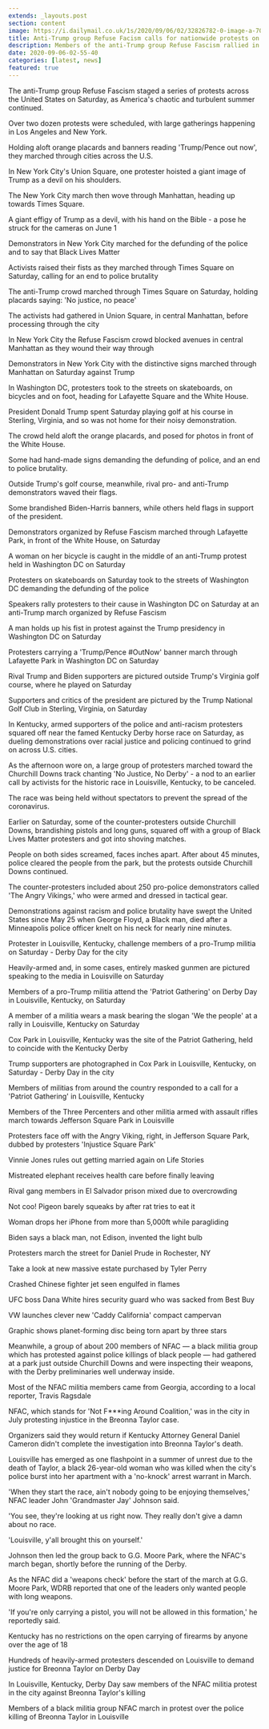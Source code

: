 ```yaml
---
extends: _layouts.post
section: content
image: https://i.dailymail.co.uk/1s/2020/09/06/02/32826782-0-image-a-70_1599355966337.jpg 
title: Anti-Trump group Refuse Facism calls for nationwide protests on Saturday as chaotic summer grinds on 
description: Members of the anti-Trump group Refuse Fascism rallied in New York City, Washington DC and other cities on Saturday, as in Louisville Derby Day was marked by crowds of heavily-armed rival militia. 
date: 2020-09-06-02-55-40 
categories: [latest, news] 
featured: true 
--- 
```

The anti-Trump group Refuse Fascism staged a series of protests across the United States on Saturday, as America's chaotic and turbulent summer continued.

Over two dozen protests were scheduled, with large gatherings happening in Los Angeles and New York.

Holding aloft orange placards and banners reading 'Trump/Pence out now', they marched through cities across the U.S.

In New York City's Union Square, one protester hoisted a giant image of Trump as a devil on his shoulders.

The New York City march then wove through Manhattan, heading up towards Times Square. 

A giant effigy of Trump as a devil, with his hand on the Bible - a pose he struck for the cameras on June 1

Demonstrators in New York City marched for the defunding of the police and to say that Black Lives Matter

Activists raised their fists as they marched through Times Square on Saturday, calling for an end to police brutality

The anti-Trump crowd marched through Times Square on Saturday, holding placards saying: 'No justice, no peace'

The activists had gathered in Union Square, in central Manhattan, before processing through the city

In New York City the Refuse Fascism crowd blocked avenues in central Manhattan as they wound their way through

Demonstrators in New York City with the distinctive signs marched through Manhattan on Saturday against Trump

In Washington DC, protesters took to the streets on skateboards, on bicycles and on foot, heading for Lafayette Square and the White House.

President Donald Trump spent Saturday playing golf at his course in Sterling, Virginia, and so was not home for their noisy demonstration.

The crowd held aloft the orange placards, and posed for photos in front of the White House.

Some had hand-made signs demanding the defunding of police, and an end to police brutality.

Outside Trump's golf course, meanwhile, rival pro- and anti-Trump demonstrators waved their flags.

Some brandished Biden-Harris banners, while others held flags in support of the president. 

Demonstrators organized by Refuse Fascism marched through Lafayette Park, in front of the White House, on Saturday

A woman on her bicycle is caught in the middle of an anti-Trump protest held in Washington DC on Saturday

Protesters on skateboards on Saturday took to the streets of Washington DC demanding the defunding of the police

Speakers rally protesters to their cause in Washington DC on Saturday at an anti-Trump march organized by Refuse Fascism

A man holds up his fist in protest against the Trump presidency in Washington DC on Saturday

Protesters carrying a 'Trump/Pence #OutNow' banner march through Lafayette Park in Washington DC on Saturday

Rival Trump and Biden supporters are pictured outside Trump's Virginia golf course, where he played on Saturday

Supporters and critics of the president are pictured by the Trump National Golf Club in Sterling, Virginia, on Saturday 

In Kentucky, armed supporters of the police and anti-racism protesters squared off near the famed Kentucky Derby horse race on Saturday, as dueling demonstrations over racial justice and policing continued to grind on across U.S. cities.

As the afternoon wore on, a large group of protesters marched toward the Churchill Downs track chanting 'No Justice, No Derby' - a nod to an earlier call by activists for the historic race in Louisville, Kentucky, to be canceled. 

The race was being held without spectators to prevent the spread of the coronavirus.

Earlier on Saturday, some of the counter-protesters outside Churchill Downs, brandishing pistols and long guns, squared off with a group of Black Lives Matter protesters and got into shoving matches. 

People on both sides screamed, faces inches apart. After about 45 minutes, police cleared the people from the park, but the protests outside Churchill Downs continued.

The counter-protesters included about 250 pro-police demonstrators called 'The Angry Vikings,' who were armed and dressed in tactical gear.

Demonstrations against racism and police brutality have swept the United States since May 25 when George Floyd, a Black man, died after a Minneapolis police officer knelt on his neck for nearly nine minutes. 

Protester in Louisville, Kentucky, challenge members of a pro-Trump militia on Saturday - Derby Day for the city

Heavily-armed and, in some cases, entirely masked gunmen are pictured speaking to the media in Louisville on Saturday

Members of a pro-Trump militia attend the 'Patriot Gathering' on Derby Day in Louisville, Kentucky, on Saturday

A member of a militia wears a mask bearing the slogan 'We the people' at a rally in Louisville, Kentucky on Saturday

Cox Park in Louisville, Kentucky was the site of the Patriot Gathering, held to coincide with the Kentucky Derby

Trump supporters are photographed in Cox Park in Louisville, Kentucky, on Saturday - Derby Day in the city

Members of militias from around the country responded to a call for a 'Patriot Gathering' in Louisville, Kentucky

Members of the Three Percenters and other militia armed with assault rifles march towards Jefferson Square Park in Louisville

Protesters face off with the Angry Viking, right, in Jefferson Square Park, dubbed by protesters 'Injustice Square Park'

Vinnie Jones rules out getting married again on Life Stories

Mistreated elephant receives health care before finally leaving

Rival gang members in El Salvador prison mixed due to overcrowding

Not coo! Pigeon barely squeaks by after rat tries to eat it

Woman drops her iPhone from more than 5,000ft while paragliding

Biden says a black man, not Edison, invented the light bulb

Protesters march the street for Daniel Prude in Rochester, NY

Take a look at new massive estate purchased by Tyler Perry

Crashed Chinese fighter jet seen engulfed in flames

UFC boss Dana White hires security guard who was sacked from Best Buy

VW launches clever new 'Caddy California' compact campervan

Graphic shows planet-forming disc being torn apart by three stars

Meanwhile, a group of about 200 members of NFAC — a black militia group which has protested against police killings of black people — had gathered at a park just outside Churchill Downs and were inspecting their weapons, with the Derby preliminaries well underway inside. 

Most of the NFAC militia members came from Georgia, according to a local reporter, Travis Ragsdale 

NFAC, which stands for 'Not F***ing Around Coalition,' was in the city in July protesting injustice in the Breonna Taylor case.

Organizers said they would return if Kentucky Attorney General Daniel Cameron didn't complete the investigation into Breonna Taylor's death. 

Louisville has emerged as one flashpoint in a summer of unrest due to the death of Taylor, a black 26-year-old woman who was killed when the city's police burst into her apartment with a 'no-knock' arrest warrant in March.  

'When they start the race, ain't nobody going to be enjoying themselves,' NFAC leader John 'Grandmaster Jay' Johnson said. 

'You see, they're looking at us right now. They really don't give a damn about no race. 

'Louisville, y'all brought this on yourself.'

Johnson then led the group back to G.G. Moore Park, where the NFAC's march began, shortly before the running of the Derby. 

As the NFAC did a 'weapons check' before the start of the march at G.G. Moore Park, WDRB reported that one of the leaders only wanted people with long weapons.

'If you're only carrying a pistol, you will not be allowed in this formation,' he reportedly said. 

Kentucky has no restrictions on the open carrying of firearms by anyone over the age of 18

Hundreds of heavily-armed protesters descended on Louisville to demand justice for Breonna Taylor on Derby Day

In Louisville, Kentucky, Derby Day saw members of the NFAC militia protest in the city against Breonna Taylor's killing

Members of a black militia group NFAC march in protest over the police killing of Breonna Taylor in Louisville

